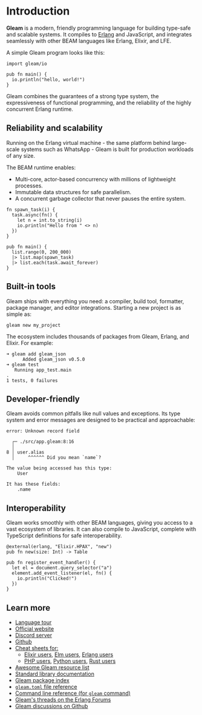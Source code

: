 # Introduction

**Gleam** is a modern, friendly programming language for building type-safe and scalable systems. It compiles to [Erlang](http://www.erlang.org/) and JavaScript, and integrates seamlessly with other BEAM languages like Erlang, Elixir, and LFE.

A simple Gleam program looks like this:

```gleam
import gleam/io

pub fn main() {
  io.println("hello, world!")
}
```

Gleam combines the guarantees of a strong type system, the expressiveness of functional programming, and the reliability of the highly concurrent Erlang runtime.

## Reliability and scalability

Running on the Erlang virtual machine - the same platform behind large-scale systems such as WhatsApp - Gleam is built for production workloads of any size.

The BEAM runtime enables:

- Multi-core, actor-based concurrency with millions of lightweight processes.
- Immutable data structures for safe parallelism.
- A concurrent garbage collector that never pauses the entire system.

```gleam
fn spawn_task(i) {
  task.async(fn() {
    let n = int.to_string(i)
    io.println("Hello from " <> n)
  })
}

pub fn main() {
  list.range(0, 200_000)
  |> list.map(spawn_task)
  |> list.each(task.await_forever)
}
```

## Built-in tools

Gleam ships with everything you need: a compiler, build tool, formatter, package manager, and editor integrations. Starting a new project is as simple as:

```
gleam new my_project
```

The ecosystem includes thousands of packages from Gleam, Erlang, and Elixir. For example:

```
➜ gleam add gleam_json
      Added gleam_json v0.5.0
➜ gleam test
   Running app_test.main
.
1 tests, 0 failures
```

## Developer-friendly

Gleam avoids common pitfalls like null values and exceptions. Its type system and error messages are designed to be practical and approachable:

```
error: Unknown record field

  ┌─ ./src/app.gleam:8:16
  │
8 │ user.alias
  │     ^^^^^^ Did you mean `name`?

The value being accessed has this type:
    User

It has these fields:
    .name
```

## Interoperability

Gleam works smoothly with other BEAM languages, giving you access to a vast ecosystem of libraries. It can also compile to JavaScript, complete with TypeScript definitions for safe interoperability.

```gleam
@external(erlang, "Elixir.HPAX", "new")
pub fn new(size: Int) -> Table

pub fn register_event_handler() {
  let el = document.query_selector("a")
  element.add_event_listener(el, fn() {
    io.println("Clicked!")
  })
}
```

## Learn more

- [Language tour](https://gleam.run/book/tour/)
- [Official website](https://gleam.run)
- [Discord server](https://discord.com/invite/Fm8Pwmy)
- [Github](https://github.com/gleam-lang)
- [Cheat sheets for:](https://gleam.run/documentation#cheatsheets)
  * [Elixir users](https://gleam.run/cheatsheets/gleam-for-elixir-users/), [Elm users](https://gleam.run/cheatsheets/gleam-for-elm-users), [Erlang users](https://gleam.run/cheatsheets/gleam-for-erlang-users)
  * [PHP users](https://gleam.run/cheatsheets/gleam-for-php-users), [Python users](https://gleam.run/cheatsheets/gleam-for-python-users), [Rust users](https://gleam.run/cheatsheets/gleam-for-rust-users)
- [Awesome Gleam resource list](https://github.com/gleam-lang/awesome-gleam)
- [Standard library documentation](https://hexdocs.pm/gleam_stdlib/)
- [Gleam package index](https://packages.gleam.run/)
- [`gleam.toml` file reference](https://gleam.run/writing-gleam/gleam-toml/)
- [Command line reference (for `gleam` command)](https://gleam.run/writing-gleam/command-line-reference/)
- [Gleam's threads on the Erlang Forums](https://erlangforums.com/c/beam-language-forums/gleam-forum/36)
- [Gleam discussions on Github](https://github.com/gleam-lang/gleam/discussions)
